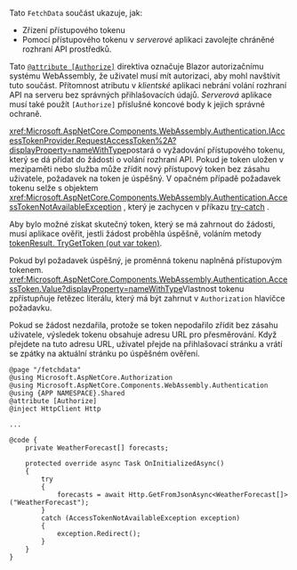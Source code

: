 Tato `FetchData` součást ukazuje, jak:

* Zřízení přístupového tokenu
* Pomocí přístupového tokenu v *serverové* aplikaci zavolejte chráněné rozhraní API prostředků.

Tato [`@attribute [Authorize]`](xref:mvc/views/razor#attribute) direktiva označuje Blazor autorizačnímu systému WebAssembly, že uživatel musí mít autorizaci, aby mohl navštívit tuto součást. Přítomnost atributu v *klientské* aplikaci nebrání volání rozhraní API na serveru bez správných přihlašovacích údajů. *Serverová* aplikace musí také použít `[Authorize]` příslušné koncové body k jejich správné ochraně.

<xref:Microsoft.AspNetCore.Components.WebAssembly.Authentication.IAccessTokenProvider.RequestAccessToken%2A?displayProperty=nameWithType>postará o vyžadování přístupového tokenu, který se dá přidat do žádosti o volání rozhraní API. Pokud je token uložen v mezipaměti nebo služba může zřídit nový přístupový token bez zásahu uživatele, požadavek na token je úspěšný. V opačném případě požadavek tokenu selže s objektem <xref:Microsoft.AspNetCore.Components.WebAssembly.Authentication.AccessTokenNotAvailableException> , který je zachycen v příkazu [try-catch](/dotnet/csharp/language-reference/keywords/try-catch) .

Aby bylo možné získat skutečný token, který se má zahrnout do žádosti, musí aplikace ověřit, jestli žádost proběhla úspěšně, voláním metody [tokenResult. TryGetToken (out var token)](xref:Microsoft.AspNetCore.Components.WebAssembly.Authentication.AccessTokenResult.TryGetToken%2A).

Pokud byl požadavek úspěšný, je proměnná tokenu naplněná přístupovým tokenem. <xref:Microsoft.AspNetCore.Components.WebAssembly.Authentication.AccessToken.Value?displayProperty=nameWithType>Vlastnost tokenu zpřístupňuje řetězec literálu, který má být zahrnut v `Authorization` hlavičce požadavku.

Pokud se žádost nezdařila, protože se token nepodařilo zřídit bez zásahu uživatele, výsledek tokenu obsahuje adresu URL pro přesměrování. Když přejdete na tuto adresu URL, uživatel přejde na přihlašovací stránku a vrátí se zpátky na aktuální stránku po úspěšném ověření.

```razor
@page "/fetchdata"
@using Microsoft.AspNetCore.Authorization
@using Microsoft.AspNetCore.Components.WebAssembly.Authentication
@using {APP NAMESPACE}.Shared
@attribute [Authorize]
@inject HttpClient Http

...

@code {
    private WeatherForecast[] forecasts;

    protected override async Task OnInitializedAsync()
    {
        try
        {
            forecasts = await Http.GetFromJsonAsync<WeatherForecast[]>("WeatherForecast");
        }
        catch (AccessTokenNotAvailableException exception)
        {
            exception.Redirect();
        }
    }
}
```
